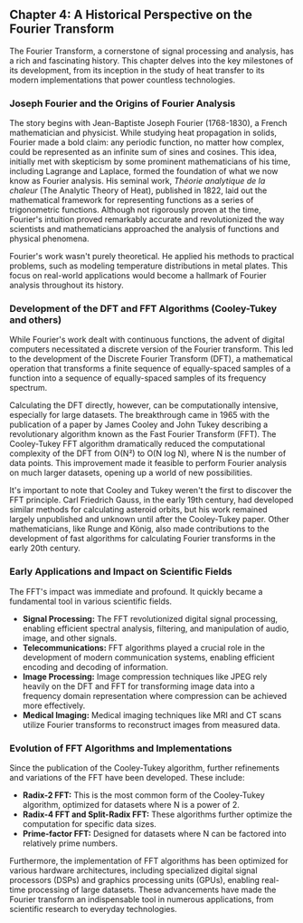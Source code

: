 ## Chapter 4: A Historical Perspective on the Fourier Transform

The Fourier Transform, a cornerstone of signal processing and analysis, has a rich and fascinating history. This chapter delves into the key milestones of its development, from its inception in the study of heat transfer to its modern implementations that power countless technologies.

### Joseph Fourier and the Origins of Fourier Analysis

The story begins with Jean-Baptiste Joseph Fourier (1768-1830), a French mathematician and physicist.  While studying heat propagation in solids, Fourier made a bold claim: any periodic function, no matter how complex, could be represented as an infinite sum of sines and cosines. This idea, initially met with skepticism by some prominent mathematicians of his time, including Lagrange and Laplace, formed the foundation of what we now know as Fourier analysis.  His seminal work, *Théorie analytique de la chaleur* (The Analytic Theory of Heat), published in 1822, laid out the mathematical framework for representing functions as a series of trigonometric functions.  Although not rigorously proven at the time, Fourier's intuition proved remarkably accurate and revolutionized the way scientists and mathematicians approached the analysis of functions and physical phenomena.

Fourier's work wasn't purely theoretical. He applied his methods to practical problems, such as modeling temperature distributions in metal plates.  This focus on real-world applications would become a hallmark of Fourier analysis throughout its history.

### Development of the DFT and FFT Algorithms (Cooley-Tukey and others)

While Fourier's work dealt with continuous functions, the advent of digital computers necessitated a discrete version of the Fourier transform.  This led to the development of the Discrete Fourier Transform (DFT), a mathematical operation that transforms a finite sequence of equally-spaced samples of a function into a sequence of equally-spaced samples of its frequency spectrum.

Calculating the DFT directly, however, can be computationally intensive, especially for large datasets.  The breakthrough came in 1965 with the publication of a paper by James Cooley and John Tukey describing a revolutionary algorithm known as the Fast Fourier Transform (FFT).  The Cooley-Tukey FFT algorithm dramatically reduced the computational complexity of the DFT from O(N²) to O(N log N), where N is the number of data points.  This improvement made it feasible to perform Fourier analysis on much larger datasets, opening up a world of new possibilities.

It's important to note that Cooley and Tukey weren't the first to discover the FFT principle.  Carl Friedrich Gauss, in the early 19th century, had developed similar methods for calculating asteroid orbits, but his work remained largely unpublished and unknown until after the Cooley-Tukey paper.  Other mathematicians, like Runge and König, also made contributions to the development of fast algorithms for calculating Fourier transforms in the early 20th century.

### Early Applications and Impact on Scientific Fields

The FFT's impact was immediate and profound.  It quickly became a fundamental tool in various scientific fields.

* **Signal Processing:** The FFT revolutionized digital signal processing, enabling efficient spectral analysis, filtering, and manipulation of audio, image, and other signals.
* **Telecommunications:**  FFT algorithms played a crucial role in the development of modern communication systems, enabling efficient encoding and decoding of information.
* **Image Processing:**  Image compression techniques like JPEG rely heavily on the DFT and FFT for transforming image data into a frequency domain representation where compression can be achieved more effectively.
* **Medical Imaging:**  Medical imaging techniques like MRI and CT scans utilize Fourier transforms to reconstruct images from measured data.

### Evolution of FFT Algorithms and Implementations

Since the publication of the Cooley-Tukey algorithm, further refinements and variations of the FFT have been developed.  These include:

* **Radix-2 FFT:**  This is the most common form of the Cooley-Tukey algorithm, optimized for datasets where N is a power of 2.
* **Radix-4 FFT and Split-Radix FFT:** These algorithms further optimize the computation for specific data sizes.
* **Prime-factor FFT:**  Designed for datasets where N can be factored into relatively prime numbers.

Furthermore, the implementation of FFT algorithms has been optimized for various hardware architectures, including specialized digital signal processors (DSPs) and graphics processing units (GPUs), enabling real-time processing of large datasets.  These advancements have made the Fourier transform an indispensable tool in numerous applications, from scientific research to everyday technologies.

